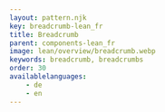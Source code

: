 ```yaml
---
layout: pattern.njk
key: breadcrumb-lean_fr
title: Breadcrumb
parent: components-lean_fr
image: lean/overview/breadcrumb.webp
keywords: breadcrumb, breadcrumbs
order: 30
availablelanguages: 
    - de
    - en
---
```


